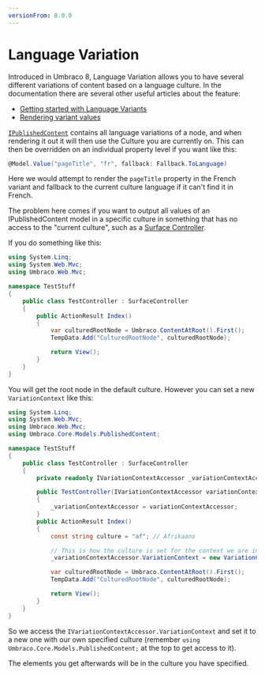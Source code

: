```yaml
---
versionFrom: 8.0.0
---
```


# Language Variation

Introduced in Umbraco 8, Language Variation allows you to have several different variations of content based on a language culture. In the documentation there are several other useful articles about the feature:

- [Getting started with Language Variants](../../Getting-Started/Backoffice/Variants/index.md)
- [Rendering variant values](../../Getting-Started/Design/Rendering-Content/index.md)

[`IPublishedContent`](../Querying/IPublishedContent/index.md) contains all language variations of a node, and when rendering it out it will then use the Culture you are currently on. This can then be overridden on an individual property level if you want like this:

```cs
@Model.Value("pageTitle", "fr", fallback: Fallback.ToLanguage)
```

Here we would attempt to render the `pageTitle` property in the French variant and fallback to the current culture language if it can't find it in French.

The problem here comes if you want to output all values of an IPublishedContent model in a specific culture in something that has no access to the "current culture", such as a [Surface Controller](../Routing/surface-controllers.md).

If you do something like this:

```cs
using System.Linq;
using System.Web.Mvc;
using Umbraco.Web.Mvc;

namespace TestStuff
{
    public class TestController : SurfaceController
    {
        public ActionResult Index()
        {
            var culturedRootNode = Umbraco.ContentAtRoot().First();
            TempData.Add("CulturedRootNode", culturedRootNode);

            return View();
        }
    }
}
```

You will get the root node in the default culture. However you can set a new `VariationContext` like this:

```cs
using System.Linq;
using System.Web.Mvc;
using Umbraco.Web.Mvc;
using Umbraco.Core.Models.PublishedContent;

namespace TestStuff
{
    public class TestController : SurfaceController
    {
        private readonly IVariationContextAccessor _variationContextAccessor;

        public TestController(IVariationContextAccessor variationContextAccessor)
        {
            _variationContextAccessor = variationContextAccessor;
        }
        public ActionResult Index()
        {
            const string culture = "af"; // Afrikaans

            // This is how the culture is set for the context we are in
            _variationContextAccessor.VariationContext = new VariationContext(culture);

            var culturedRootNode = Umbraco.ContentAtRoot().First();
            TempData.Add("CulturedRootNode", culturedRootNode);

            return View();
        }
    }
}
```

So we access the `IVariationContextAccessor.VariationContext` and set it to a new one with our own specified culture (remember `using Umbraco.Core.Models.PublishedContent;` at the top to get access to it).

The elements you get afterwards will be in the culture you have specified.